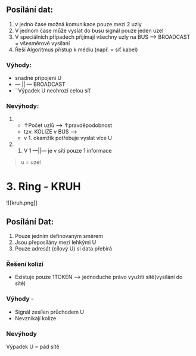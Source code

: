 ## Posílání dat:

1.  v jedno čase možná komunikace pouze mezi 2 uzly
2.  V jednom čase může vyslat do busu signál pouze jeden uzel
3.  V speciálních případech přijímají všechny uzly na BUS —> BROADCAST = všesměrové vysílaní
4.  Řeší Algoritmus přístup k médiu (např. = síť kabel)

### Výhody:

-   snadné připojení U
-   — || — BROADCAST
-   ¨Výpadek U neohrozí celou síť

### Nevýhody:

1.  -   ↑Počet uzlů —> ↑pravděpodobnost
    -   tzv. KOLIZE v BUS —>
    -   v 1. okamžik potřebuje vyslat více U
2.  1.  V 1 —||— je v síti pouze 1 informace

> u = uzel

# 3. Ring - KRUH

![[kruh.png]]
## Posílání Dat:

1.  Pouze jedním definovaným směrem
2.  Jsou přeposílány mezi lehkými U
3.  Pouze adresát (cílový U) si data přebírá

### Řešení kolizí

-   Existuje pouze 1TOKEN —> jednoduché právo využití sítě(vysílání do sítě)

### Výhody -

-   Signál zesílen průchodem U
-   Nevznikají kolize

### Nevýhody

Výpadek U = pád sítě